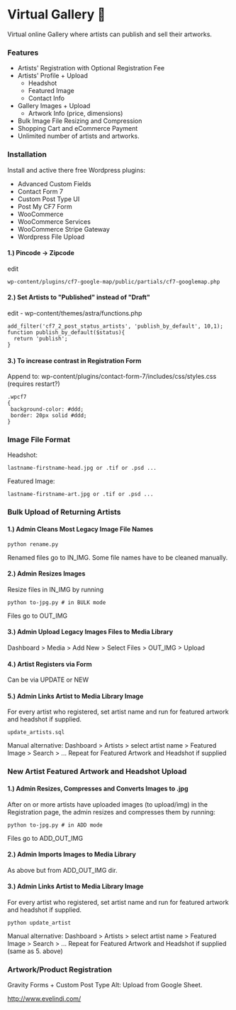 # Virtual Gallery     :art:
Virtual online Gallery where artists can publish and sell their artworks.
### Features
* Artists' Registration with Optional Registration Fee
* Artists' Profile + Upload
    * Headshot
    * Featured Image
    * Contact Info
* Gallery Images + Upload
    * Artwork Info (price, dimensions)
* Bulk Image File Resizing and Compression
* Shopping Cart and eCommerce Payment
* Unlimited number of artists and artworks.

### Installation
Install and active there free Wordpress plugins:
* Advanced Custom Fields
* Contact Form 7
* Custom Post Type UI
* Post My CF7 Form
* WooCommerce
* WooCommerce Services
* WooCommerce Stripe Gateway
* Wordpress File Upload

#### 1.) Pincode -> Zipcode
edit
```
wp-content/plugins/cf7-google-map/public/partials/cf7-googlemap.php
```
#### 2.) Set Artists to "Published" instead of "Draft"
edit 
	- wp-content/themes/astra/functions.php
```
add_filter('cf7_2_post_status_artists', 'publish_by_default', 10,1);
function publish_by_default($status){
  return 'publish';
}
```
#### 3.) To increase contrast in Registration Form
Append to: wp-content/plugins/contact-form-7/includes/css/styles.css (requires restart?)
```
.wpcf7
{
 background-color: #ddd;
 border: 20px solid #ddd;
}
```


### Image File Format
Headshot:
```
lastname-firstname-head.jpg or .tif or .psd ...
```
Featured Image:
```
lastname-firstname-art.jpg or .tif or .psd ...
```
### Bulk Upload of Returning Artists

#### 1.) Admin Cleans Most Legacy Image File Names

```
python rename.py
```
Renamed files go to IN_IMG.
Some file names have to be cleaned manually.
#### 2.) Admin Resizes Images
Resize files in IN_IMG by running
```
python to-jpg.py # in BULK mode
```
Files go to OUT_IMG
#### 3.) Admin Upload Legacy Images Files to Media Library
Dashboard > Media > Add New > Select Files > OUT_IMG > Upload

#### 4.) Artist Registers via Form
Can be via UPDATE or NEW

#### 5.) Admin Links Artist to Media Library Image
For every artist who registered, set artist name and run for featured artwork and headshot if supplied.

```
update_artists.sql
```
Manual alternative: Dashboard > Artists > select artist name > Featured Image > Search > ...
Repeat for Featured Artwork and Headshot if supplied

### New Artist Featured Artwork and Headshot Upload
#### 1.) Admin Resizes, Compresses and Converts Images to .jpg
After on or more artists have uploaded images (to upload/img)
in the Registration page, the admin resizes and compresses
them by running:
```
python to-jpg.py # in ADD mode
```
Files go to ADD_OUT_IMG
#### 2.) Admin Imports Images to Media Library
As above but from ADD_OUT_IMG dir.

#### 3.) Admin Links Artist to Media Library Image
For every artist who registered, set artist name and run for featured artwork and headshot if supplied.
```
python update_artist
```
Manual alternative: Dashboard > Artists > select artist name > Featured Image > Search > ...
Repeat for Featured Artwork and Headshot if supplied
(same as 5. above)

### Artwork/Product Registration
Gravity Forms + Custom Post Type
Alt: Upload from Google Sheet.

http://www.evelindi.com/


